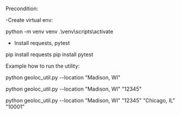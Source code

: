 Precondition:

-Create virtual env:

python -m venv venv
.\venv\scripts\activate

- Install requests, pytest 

pip install requests
pip install pytest



Example how to run the utility:

python geoloc_util.py --location "Madison, WI"

python geoloc_util.py --location "Madison, WI" "12345"

python geoloc_util.py --location "Madison, WI" "12345" "Chicago, IL" "10001"